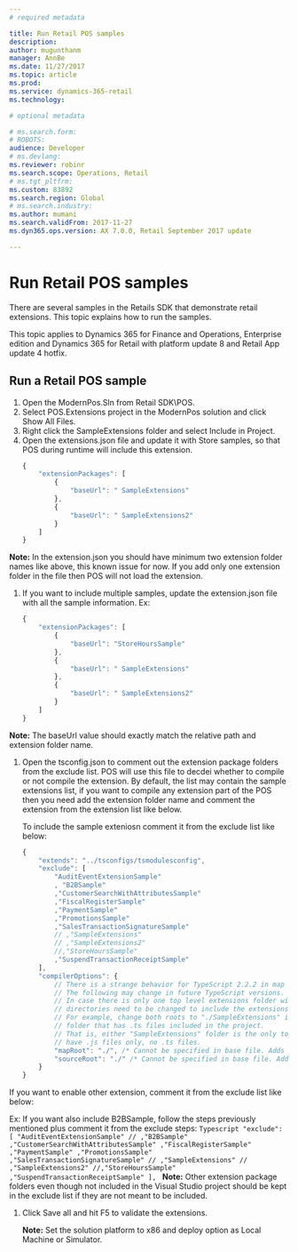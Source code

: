 ```yaml
---
# required metadata

title: Run Retail POS samples
description: 
author: mugunthanm
manager: AnnBe
ms.date: 11/27/2017
ms.topic: article
ms.prod: 
ms.service: dynamics-365-retail
ms.technology: 

# optional metadata

# ms.search.form: 
# ROBOTS: 
audience: Developer
# ms.devlang: 
ms.reviewer: robinr
ms.search.scope: Operations, Retail
# ms.tgt_pltfrm: 
ms.custom: 83892
ms.search.region: Global
# ms.search.industry: 
ms.author: mumani
ms.search.validFrom: 2017-11-27
ms.dyn365.ops.version: AX 7.0.0, Retail September 2017 update

---
```


# Run Retail POS samples

There are several samples in the Retails SDK that demonstrate retail extensions. This topic explains how to run the samples. 

This topic applies to Dynamics 365 for Finance and Operations, Enterprise edition and Dynamics 365 for Retail with platform update 8 and Retail App update 4 hotfix.

## Run a Retail POS sample
1.  Open the ModernPos.Sln from Retail SDK\\POS.
2.  Select POS.Extensions project in the ModernPos solution and click Show All Files.
3.  Right click the SampleExtensions folder and select Include in Project.
4.  Open the extensions.json file and update it with Store samples, so that POS during runtime will include this extension.
    ```Typescript
    {
        "extensionPackages": [
            {
                "baseUrl": " SampleExtensions"
            },
            {
                "baseUrl": " SampleExtensions2"
            }
        ]
    }
    ```
**Note:** In the extension.json you should have minimum two extension folder names like above, this known issue for now. If you add only one extension folder in the file then POS will not load the extension.

1.  If you want to include multiple samples, update the extension.json file with all the sample information.
    Ex:
    ```Typescript
    {
        "extensionPackages": [
            {
                "baseUrl": "StoreHoursSample"
            },
            {
                "baseUrl": " SampleExtensions"
            },
            {
                "baseUrl": " SampleExtensions2"
            }
        ] 
    }
    ```
**Note:** The baseUrl value should exactly match the relative path and extension folder name.

1.  Open the tsconfig.json to comment out the extension package folders from the exclude list. POS will use this file to decdei whether to compile or not compile the extension. By default, the list may contain the sample extensions list, if you want to compile any extension part of the POS then you need add the extension folder name and comment the extension from the extension list like below.

    To include the sample exteniosn comment it from the exclude list like below:
    ```Typescript
    {
        "extends": "../tsconfigs/tsmodulesconfig",
        "exclude": [
            "AuditEventExtensionSample"
            , "B2BSample"
            ,"CustomerSearchWithAttributesSample"
            ,"FiscalRegisterSample"
            ,"PaymentSample"
            ,"PromotionsSample"
            ,"SalesTransactionSignatureSample"
            // ,"SampleExtensions"
            // ,"SampleExtensions2"
            //,"StoreHoursSample"
            ,"SuspendTransactionReceiptSample"
        ],
        "compilerOptions": {
            // There is a strange behavior for TypeScript 2.2.2 in map and source roots generated in compiled JS and map files. 
            // The following may change in future TypeScript versions.
            // In case there is only one top level extensions folder with .ts files included, the following two root 
            // directories need to be changed to include the extensions folder.
            // For example, change both roots to "./SampleExtensions" if "SampleExtensions" folder is the only top level 
            // folder that has .ts files included in the project.
            // That is, either "SampleExtensions" folder is the only top level folder, or all other top level folders 
            // have .js files only, no .ts files.
            "mapRoot": "./", /* Cannot be specified in base file. Adds full path to ".map" in the js file to enable debug in VS. */
            "sourceRoot": "./" /* Cannot be specified in base file. Adds full path to ".ts" in the map file to enable debug in VS. */
        }
    }
    ```
If you want to enable other extension, comment it from the exclude list like below:

Ex: If you want also include B2BSample, follow the steps previously mentioned plus comment it from the exclude steps:
    ```Typescript
    "exclude": [
        "AuditEventExtensionSample"
        // ,"B2BSample"
        ,"CustomerSearchWithAttributesSample"
        ,"FiscalRegisterSample"
        ,"PaymentSample"
        ,"PromotionsSample"
        ,"SalesTransactionSignatureSample"
        // ,"SampleExtensions"
        // ,"SampleExtensions2"
        //,"StoreHoursSample"
        ,"SuspendTransactionReceiptSample"
    ],
    ```
 **Note:** Other extension package folders even though not included in the Visual Studio project should be kept in the exclude list if they are not meant to be included.

1.  Click Save all and hit F5 to validate the extensions.

    **Note:** Set the solution platform to x86 and deploy option as Local Machine or Simulator.




